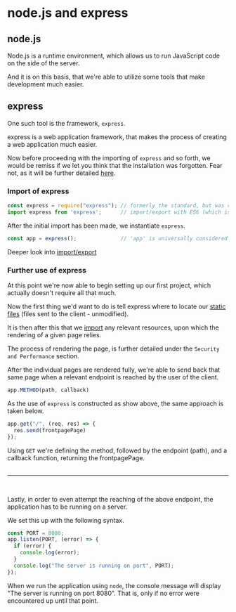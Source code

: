 # node.js and express

## node.js
Node.js is a runtime environment, which allows us to run JavaScript code on the side of the server.

And it is on this basis, that we're able to utilize some tools that make development much easier.

## express
One such tool is the framework, `express`.

express is a web application framework, that makes the process of creating a web application much easier.

Now before proceeding with the importing of `express` and so forth, we would be remiss if we let you think that the installation was forgotten.
Fear not, as it will be further detailed <a href="/node-and-packages/npm">here</a>.


### Import of express

```javascript
const express = require("express"); // formerly the standard, but was replaced by
import express from 'express';      // import/export with ES6 (which is the current standard)
```

After the initial import has been made, we instantiate `express`.

```javascript
const app = express();              // 'app' is universally considered to be the standard choice for its instance.
```

Deeper look into <a href="/node-and-packages/import-export">import/export</a>


### Further use of express

At this point we're now able to begin setting up our first project, which actually doesn't require all that much.

Now the first thing we'd want to do is tell express where to locate our <a href="/node-and-packages/static-files-in-express">static files</a> (files sent to the client - unmodified).

It is then after this that we <a href="/node-and-packages/import-export">import</a> any relevant resources, upon which the rendering of a given page relies.

The process of rendering the page, is further detailed under the `Security and Performance` section.

After the individual pages are rendered fully, we're able to send back that same page when a relevant endpoint is reached by the user of the client.

```javascript
app.METHOD(path, callback)
```

As the use of `express` is constructed as show above, the same approach is taken below.

```javascript
app.get("/", (req, res) => {
  res.send(frontpagePage)
});
```

Using `GET` we're defining the method, followed by the endpoint (path), and a callback function, returning the frontpagePage.
<br></br>

___
<br>

Lastly, in order to even attempt the reaching of the above endpoint, the application has to be running on a server.

We set this up with the following syntax.

```javascript
const PORT = 8080;
app.listen(PORT, (error) => {
  if (error) {
    console.log(error);
  }
  console.log("The server is running on port", PORT);
});
```

When we run the application using `node`, the console message will display "The server is running on port 8080". That is, only if no error were encountered up until that point.


